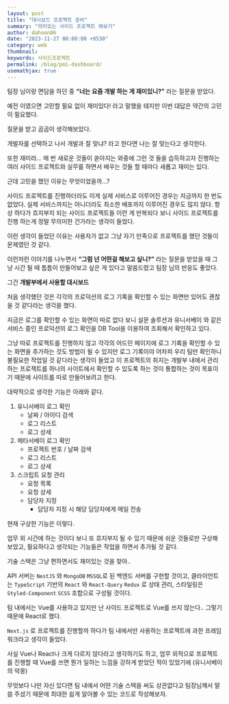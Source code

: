 ```yaml
---
layout: post
title: "대시보드 프로젝트 준비"
summary: "의미있는 사이드 프로젝트 해보기"
author: dahoon06
date: "2023-11-27 00:00:00 +0530"
category: web
thumbnail: 
keywords: 사이드프로젝트
permalink: /blog/pmi-dashboard/
usemathjax: true
---
```


팀장 님이랑 면담을 하던 중 **“너는 요즘 개발 하는 게 재미있니?”** 라는 질문을 받았다.       

예전 이였으면 고민할 필요 없이 재미있다! 라고 말했을 테지만 이번 대답은 약간의 고민이 필요했다.     

질문을 받고 곰곰이 생각해보았다.      

개발자를 선택하고 나서 개발과 잘 맞냐? 라고 한다면 나는 잘 맞는다고 생각한다.      

또한 재미라… 매 번 새로운 것들이 쏟아지는 와중에 그런 것 들을 습득하고자 진행하는 여러 사이드 프로젝트와 실무를 하면서 배우는 것들 할 때마다 새롭고 재미는 있다.      

근데 고민을 했던 이유는 무엇이었을까…?     

사이드 프로젝트를 진행하더라도 이게 실제 서비스로 이루어진 경우는 지금까지 한 번도 없었다. 실제 서비스까지는 아니더라도 최소한 배포까지 이루어진 경우도 많지 않다.
항상 하다가 흐지부지 되는 사이드 프로젝트들 이런 게 반복되다 보니 사이드 프로젝트를 진행 하는게 정말 무의미한 건가라는 생각이 들었다.     
      
이런 생각이 들었던 이유는 사용자가 없고 그냥 자기 만족으로 프로젝트를 했던 것들이 문제였던 것 같다.      

이런저런 이야기를 나누면서 **“그럼 넌 어떤걸 해보고 싶니?”** 라는 질문을 받았을 때 그냥 시간 될 때 틈틈이 만들어보고 싶은 게 있다고 말씀드렸고 팀장 님의 반응도 좋았다.     

그건 **개발부에서 사용할 대시보드**      

처음 생각했던 것은 각각의 프로덕션의 로그 기록을 확인할 수 있는 화면만 있어도 괜찮을 것 같다라는 생각을 했다.      

지금은 로그를 확인할 수 있는 화면이 따로 없다 보니 설문 솔루션과 유니서베이 와 같은 서비스 중인 프로덕션의 로그 확인을 DB Tool을 이용하여 조회해서 확인하고 있다.      

그냥 따로 프로젝트를 진행하지 않고 각각의 어드민 페이지에 로그 기록을 확인할 수 있는 화면을 추가하는 것도 방법이 될 수 있지만 로그 기록이야 어차피 우리 팀만 확인하니 불필요한 작업일 것 같다라는 생각이 들었고 이 프로젝트의 취지는 개발부 내에서 관리하는 프로젝트를 하나의 사이트에서 확인할 수 있도록 하는 것이 통합하는 것이 목표이기 때문에 사이트를 따로 만들어보려고 한다.    

대략적으로 생각한 기능은 아래와 같다.      

1. 유니서베이 로그 확인
    - 날짜 / 아이디 검색
    - 로그 리스트
    - 로그 상세
2. 메타서베이 로그 확인
    - 프로젝트 번호 / 날짜 검색
    - 로그 리스트
    - 로그 상세
3. 스크립트 요청 관리
    - 요청 목록
    - 요청 상세
    - 담당자 지정
        - 담당자 지정 시 해당 담당자에게 메일 전송

현재 구상한 기능은 이렇다.      

업무 외 시간에 하는 것이다 보니 또 흐지부지 될 수 있기 때문에 쉬운 것들로만 구상해보았고, 필요하다고 생각되는 기능들은 작업을 하면서 추가될 것 같다.    

기술 스택은 그냥 편하면서도 재미있는 것을 찾아..        

API 서버는 `NestJS` 와 `MongoDB` `MSSQL`로 된 백엔드 서버를 구현할 것이고, 
클라이언트는 `TypeScript` 기반의 `React` 와 `React-Query` `Redux` 로 상태 관리, 스타일링은 `Styled-Component` `SCSS` 조합으로 구성될 것이다.    

팀 내에서는 Vue를 사용하고 있지만 난 사이드 프로젝트로 Vue를 쓰지 않는다.. 그렇기 때문에 React로 했다.    


`Next.js` 로 프로젝트를 진행할까 하다가 팀 내에서만 사용하는 프로젝트에 과한 프레임워크라고 생각이 들었다.

사실 Vue나 React나 크게 다르지 않다라고 생각하기도 하고, 업무 외적으로 프로젝트를 진행할 때 Vue를 쓰면 뭔가 일하는 느낌을 강하게 받았던 적이 있었기에 (유니서베이의 악몽)

무엇보다 나만 자신 있다면 팀 내에서 어떤 기술 스택을 써도 상관없다고 팀장님께서 말씀 주셨기 때문에 최대한 쉽게 알아볼 수 있는 코드로 작성해보자.




